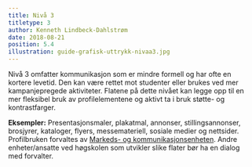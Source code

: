 ```yaml
---
title: Nivå 3
titletype: 3
author: Kenneth Lindbeck-Dahlstrøm
date: 2018-08-21
position: 5.4
illustration: guide-grafisk-uttrykk-nivaa3.jpg
---
```


Nivå 3 omfatter kommunikasjon som er mindre formell og har ofte en kortere levetid. Den kan være rettet mot studenter eller brukes ved mer kampanjepregede aktiviteter. Flatene på dette nivået kan legge opp til en mer fleksibel bruk av profilelementene og aktivt ta i bruk støtte- og kontrastfarger.

**Eksempler:** Presentasjonsmaler, plakatmal, annonser, stillingsannonser, brosjyrer, kataloger, flyers, messemateriell, sosiale medier og nettsider. Profilbruken forvaltes av [Markeds- og kommunikasjonsenheten](https://www.hiof.no/om/organisasjon/administrasjonen/fellesadministrasjonen/markeds-og-kommunikasjonsenheten/). Andre enheter/ansatte ved høgskolen som utvikler slike flater bør ha en dialog med forvalter.
